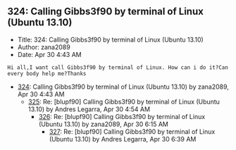 ## 324: Calling Gibbs3f90 by terminal of Linux (Ubuntu 13.10)

- Title: 324: Calling Gibbs3f90 by terminal of Linux (Ubuntu 13.10)
- Author: zana2089
- Date: Apr 30 4:43 AM
```
Hi all,I want call Gibbs3f90 by terminal of Linux. How can i do it?Can every body help me?Thanks
```

- [324](0324.md): Calling Gibbs3f90 by terminal of Linux (Ubuntu 13.10) by zana2089, Apr 30 4:43 AM
    - [325](0325.md): Re: [blupf90] Calling Gibbs3f90 by terminal of Linux (Ubuntu 13.10) by Andres Legarra, Apr 30 4:54 AM
        - [326](0326.md): Re: [blupf90] Calling Gibbs3f90 by terminal of Linux (Ubuntu 13.10) by zana2089, Apr 30 6:15 AM
            - [327](0327.md): Re: [blupf90] Calling Gibbs3f90 by terminal of Linux (Ubuntu 13.10) by Andres Legarra, Apr 30 6:39 AM

